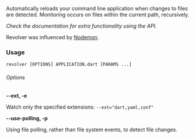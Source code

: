 Automatically reloads your command line application when changes to files are detected. Monitoring occurs on files within the current path, recursively.  

_Check the documentation for extra functionality using the API._

Revolver was influenced by [Nodemon](https://github.com/remy/nodemon).

### Usage
    revolver [OPTIONS] APPLICATION.dart [PARAMS ...]


###### Options
__--ext, -e__

Watch only the specified extensions: `--ext="dart,yaml,conf"`

__--use-polling, -p__  

Using file polling, rather than file system events, to detect file changes.
